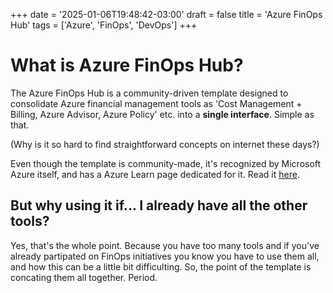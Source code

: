 +++
date = '2025-01-06T19:48:42-03:00'
draft = false
title = 'Azure FinOps Hub'
tags = ['Azure', 'FinOps', 'DevOps']
+++

# What is Azure FinOps Hub?

The Azure FinOps Hub is a community-driven template designed to consolidate Azure financial management tools as 'Cost Management + Billing, Azure Advisor, Azure Policy' etc. into a **single interface**. Simple as that. 

(Why is it so hard to find straightforward concepts on internet these days?)

Even though the template is community-made, it's recognized by Microsoft Azure itself, and has a Azure Learn page dedicated for it. Read it [here](https://learn.microsoft.com/en-us/cloud-computing/finops/toolkit/hubs/finops-hubs-overview).

## But why using it if... I already have all the other tools?

Yes, that's the whole point. Because you have too many tools and if you've already partipated on FinOps initiatives you know you have to use them all, and how this can be a little bit difficulting. So, the point of the template is concating them all together. Period. 

